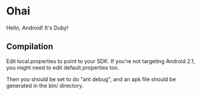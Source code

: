 # Ohai

Hello, Android! It's Duby!

## Compilation

Edit local.properties to point to your SDK. If you're not targeting
Android 2.1, you might need to edit default.properties too.

Then you should be set to do "ant debug", and an apk file should be
generated in the bin/ directory.
